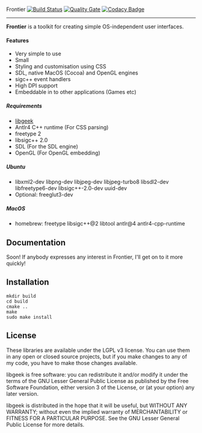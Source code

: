 Frontier [![Build Status](https://travis-ci.org/geekprojects/frontier.svg?branch=develop)](https://travis-ci.org/geekprojects/frontier) [![Quality Gate](https://sonarcloud.io/api/project_badges/measure?project=geekprojects_frontier&metric=alert_status)](https://sonarcloud.io/dashboard?id=geekprojects_frontier) [![Codacy Badge](https://api.codacy.com/project/badge/Grade/fd89c5a557c24f3eb9a17565cb6e9dfb)](https://www.codacy.com/gh/geekprojects/frontier?utm_source=github.com&amp;utm_medium=referral&amp;utm_content=geekprojects/frontier&amp;utm_campaign=Badge_Grade)

--------


**Frontier** is a toolkit for creating simple OS-independent user interfaces.


#### Features
* Very simple to use
* Small
* Styling and customisation using CSS
* SDL, native MacOS (Cocoa) and OpenGL engines
* sigc++ event handlers
* High DPI support
* Embeddable in to other applications (Games etc)


##### Requirements
* [libgeek](https://github.com/geekprojects/libgeek)
* Antlr4 C++ runtime (For CSS parsing)
* freetype 2
* libsigc++ 2.0
* SDL (For the SDL engine)
* OpenGL (For OpenGL embedding)

##### Ubuntu
* libxml2-dev libpng-dev libjpeg-dev libjpeg-turbo8 libsdl2-dev libfreetype6-dev libsigc++-2.0-dev uuid-dev
* Optional: freeglut3-dev

##### MacOS
* homebrew: freetype libsigc++@2 libtool antlr@4 antlr4-cpp-runtime


Documentation
-------------

Soon! If anybody expresses any interest in Frontier, I'll get on to it more quickly!


Installation
------------

```
mkdir build
cd build
cmake ..
make
sudo make install
```


License
-------

These libraries are available under the LGPL v3 license. You can use them
in any open or closed source projects, but if you make changes to any of
my code, you have to make those changes available.

libgeek is free software: you can redistribute it and/or modify
it under the terms of the GNU Lesser General Public License as published by
the Free Software Foundation, either version 3 of the License, or
(at your option) any later version.

libgeek is distributed in the hope that it will be useful,
but WITHOUT ANY WARRANTY; without even the implied warranty of
MERCHANTABILITY or FITNESS FOR A PARTICULAR PURPOSE.  See the
GNU Lesser General Public License for more details.


